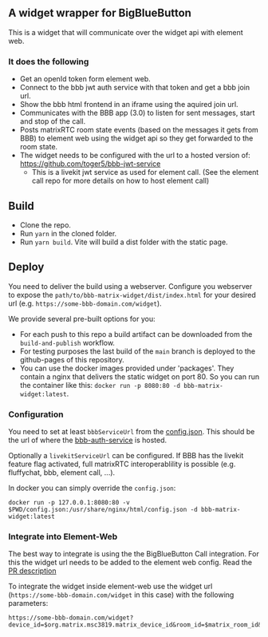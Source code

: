 ## A widget wrapper for BigBlueButton

This is a widget that will communicate over the widget api with element web.

### It does the following

 - Get an openId token form element web.
 - Connect to the bbb jwt auth service with that token and get a bbb join url.
 - Show the bbb html frontend in an iframe using the aquired join url.
 - Communicates with the BBB app (3.0) to listen for sent messages, start and stop of the call.
 - Posts matrixRTC room state events (based on the messages it gets from BBB) to element web using the widget api so they get forwarded to the room state.
- The widget needs to be configured with the url to a hosted version of: https://github.com/toger5/bbb-jwt-service
   - This is a livekit jwt service as used for element call. (See the element call repo for more details on how to host element call)

## Build

 - Clone the repo.
 - Run `yarn` in the cloned folder.
 - Run `yarn build`. Vite will build a dist folder with the static page.

## Deploy

You need to deliver the build using a webserver.
Configure you webserver to expose the `path/to/bbb-matrix-widget/dist/index.html` for your desired url (e.g. `https://some-bbb-domain.com/widget`).

We provide several pre-built options for you:

- For each push to this repo a build artifact can be downloaded from the `build-and-publish` workflow.
- For testing purposes the last build of the `main` branch is deployed to the github-pages of this repository.
- You can use the docker images provided under 'packages'.
  They contain a nginx that delivers the static widget on port 80.
  So you can run the container like this: `docker run -p 8080:80 -d bbb-matrix-widget:latest`.

### Configuration

You need to set at least `bbbServiceUrl` from the [config.json](public/config.json).
This should be the url of where the [bbb-auth-service](https://github.com/toger5/bbb-jwt-service) is hosted.

Optionally a `livekitServiceUrl` can be configured. If BBB has the livekit feature flag activated, full matrixRTC interoperablility is possible (e.g. fluffychat, bbb, element call, ...).

In docker you can simply override the `config.json`:

```
docker run -p 127.0.0.1:8080:80 -v $PWD/config.json:/usr/share/nginx/html/config.json -d bbb-matrix-widget:latest
```

### Integrate into Element-Web

The best way to integrate is using the the BigBlueButton Call integration. For this the widget url needs to be added to the element web config. Read the [PR description](https://github.com/matrix-org/matrix-react-sdk/pull/12452)

To integrate the widget inside element-web use the widget url (`https://some-bbb-domain.com/widget` in this case) with the following parameters:

```
https://some-bbb-domain.com/widget?device_id=$org.matrix.msc3819.matrix_device_id&room_id=$matrix_room_id&display_name=$matrix_display_name&baseUrl=$org.matrix.msc4039.matrix_base_url&userId=$matrix_user_id
```
